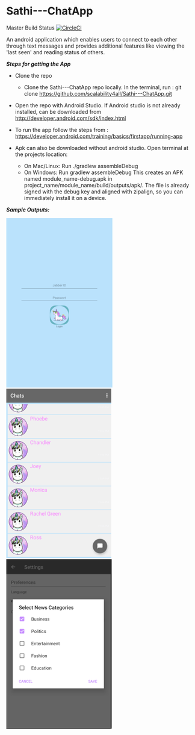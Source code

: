 # Sathi---ChatApp

Master Build Status [![CircleCI](https://circleci.com/gh/scalability4all/Sathi---ChatApp/tree/master.svg?style=svg)](https://circleci.com/gh/scalability4all/Sathi---ChatApp/tree/master)

An android application which enables users to connect to each other through text messages and provides additional features like viewing the 'last seen' and reading status of others.

***Steps for getting the App***

* Clone the repo 
  * Clone the Sathi---ChatApp repo locally. In the terminal, run :
    git clone https://github.com/scalability4all/Sathi---ChatApp.git
  
* Open the repo with Android Studio. If Android studio is not already installed, can be downloaded from 
    http://developer.android.com/sdk/index.html
  
* To run the app follow the steps from : https://developer.android.com/training/basics/firstapp/running-app
  
* Apk can also be downloaded without android studio.
   Open terminal at the projects location:
   * On Mac/Linux:
        Run ./gradlew assembleDebug 
   * On Windows:
        Run gradlew assembleDebug
   This creates an APK named module_name-debug.apk in project_name/module_name/build/outputs/apk/. The file is already signed    with the debug key and aligned with zipalign, so you can immediately install it on a device.


***Sample Outputs:***


<img src=".metadata/images/login-screen.png" height="450"/><img src=".metadata/images/chat-screen.png" height="450"/>
<img src=".metadata/images/settings-screen.png" height="450"/>

        
